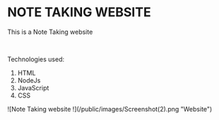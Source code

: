 # NOTE TAKING WEBSITE 
<p>This is a Note Taking website</p><br>
<p>Technologies used: <br></p>
<ol>
  <li>HTML</li>
  <li>NodeJs</li>
  <li>JavaScript</li>
  <li>CSS</li>
</ol>
![Note Taking website !](/public/images/Screenshot(2).png "Website")
